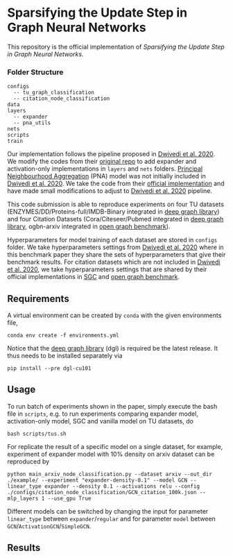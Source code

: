 #  Sparsifying the Update Step in Graph Neural Networks
This repository is the official implementation of *Sparsifying the Update Step in Graph Neural Networks*.

### Folder Structure
```
configs
  -- tu_graph_classification
  -- citation_node_classification
data
layers
  -- expander
  -- pna_utils
nets
scripts
train
```
Our implementation follows the pipeline proposed in [Dwivedi et al. 2020](https://arxiv.org/abs/2003.00982). We modify the codes from their [original repo](https://github.com/graphdeeplearning/benchmarking-gnns) to add expander and activation-only implementations in `layers` and `nets` folders. [Principal Neighbourhood Aggregation](https://arxiv.org/abs/2004.05718) (PNA) model was not initially included in [Dwivedi et al. 2020](https://arxiv.org/abs/2003.00982). We take the code from their [official implementation](https://github.com/lukecavabarrett/pna) and have made small modifications to adjust to [Dwivedi et al. 2020](https://arxiv.org/abs/2003.00982) pipeline. 

This code submission is able to reproduce experiments on four TU datasets (ENZYMES/DD/Proteins-full/IMDB-Binary integrated in [deep graph library](https://www.dgl.ai/)) and four Citation Datasets (Cora/Citeseer/Pubmed integrated in [deep graph library](https://www.dgl.ai/), ogbn-arxiv integrated in [open graph benchmark](https://ogb.stanford.edu/)).

Hyperparameters for model training of each dataset are stored in `configs` folder. We take hyperparameters settings from [Dwivedi et al. 2020](https://arxiv.org/abs/2003.00982) where in this benchmark paper they share the sets of hyperparameters that give their benchmark results. For citation datasets which are not included in [Dwivedi et al. 2020](https://arxiv.org/abs/2003.00982), we take hyperparameters settings that are shared by their official implementations in [SGC](https://arxiv.org/abs/1902.07153) and [open graph benchmark](https://ogb.stanford.edu/).

## Requirements
A virtual environment can be created by `conda` with the given environments file,
```
conda env create -f environments.yml
```

Notice that the [deep graph library](https://www.dgl.ai/) (dgl) is required be the latest release. It thus needs to be installed separately via
```
pip install --pre dgl-cu101
``` 

## Usage
To run batch of experiments shown in the paper, simply execute the bash file in `scripts`, e.g. to run experiments comparing expander model, activation-only model, SGC and vanilla model on TU datasets, do
```
bash scripts/tus.sh
```

For replicate the result of a specific model on a single dataset, for example, experiment of expander model with 10% density on arxiv dataset can be reproduced by

```
python main_arxiv_node_classification.py --dataset arxiv --out_dir ./example/ --experiment "expander-density-0.1" --model GCN --linear_type expander --density 0.1 --activations relu --config ./configs/citation_node_classification/GCN_citation_100k.json --mlp_layers 1 --use_gpu True
```

Different models can be switched by changing the input for parameter `linear_type` between `expander`/`regular` and for parameter `model` between `GCN`/`ActivationGCN`/`SimpleGCN`.

## Results
